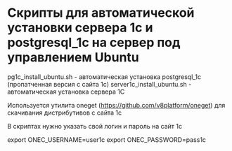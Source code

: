 # Скрипты для автоматической установки сервера 1с и postgresql_1с на сервер под управлением Ubuntu

pg1c_install_ubuntu.sh - автоматическая установка postgresql_1с (пропатченная версия с сайта 1с)
server1c_install_ubuntu.sh - автоматическая установка сервера 1С

Используется утилита oneget (https://github.com/v8platform/oneget) для скачивания дистрибутивов с сайта 1с

В скриптах нужно указать свой логин и пароль на сайт 1с

export ONEC_USERNAME=user1c
export ONEC_PASSWORD=pass1c
